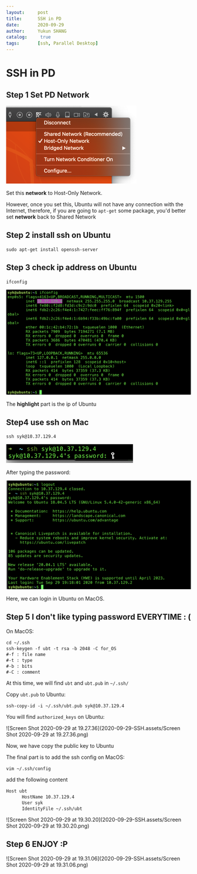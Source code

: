 ```yaml
---
layout:     post
title:      SSH in PD
date:       2020-09-29
author:     Yukun SHANG
catalog: 	 true
tags:       [ssh, Parallel Desktop]
---
```


# SSH in PD

## Step 1 Set PD Network

<img src="https://raw.githubusercontent.com/Yukun4119/BlogImg/main/img/Screen%20Shot%202020-09-29%20at%2019.14.19.png" alt="Screen Shot 2020-09-29 at 19.14.19" style="zoom:50%;" />

Set this **network** to Host-Only Network.

However, once you set this, Ubuntu will not have any connection with the Internet, therefore, if you are going to `apt-get` some package, you'd better set **network** back to Shared Network



## Step 2 install ssh on Ubuntu

```
sudo apt-get install openssh-server
```



## Step 3 check ip address on Ubuntu

```
ifconfig
```

![Screen Shot 2020-09-29 at 19.18.23](https://raw.githubusercontent.com/Yukun4119/BlogImg/main/img/Screen%20Shot%202020-09-29%20at%2019.18.23.png)

The **highlight** part is the ip of Ubuntu

## Step4  use ssh on Mac

```
ssh syk@10.37.129.4
```

<img src="https://raw.githubusercontent.com/Yukun4119/BlogImg/main/img/Screen%20Shot%202020-09-29%20at%2019.19.35.png" alt="Screen Shot 2020-09-29 at 19.19.35" style="zoom:50%;" />

After typing the password:

![Screen Shot 2020-09-29 at 19.20.22](https://raw.githubusercontent.com/Yukun4119/BlogImg/main/img/Screen%20Shot%202020-09-29%20at%2019.20.22.png)

Here, we can login in Ubuntu on MacOS.



## Step 5 I don't like typing password EVERYTIME : (

On MacOS:

```shell
cd ~/.ssh
ssh-keygen -f ubt -t rsa -b 2048 -C for_OS  
#-f : file name
#-t : type
#-b : bits
#-C : comment
```

At this time, we will find `ubt` and `ubt.pub` in `~/.ssh/`



Copy `ubt.pub` to Ubuntu:

```
ssh-copy-id -i ~/.ssh/ubt.pub syk@10.37.129.4
```

You will find `authorized_keys` on Ubuntu:

![Screen Shot 2020-09-29 at 19.27.36](2020-09-29-SSH.assets/Screen Shot 2020-09-29 at 19.27.36.png)

Now, we have copy the public key to Ubuntu



The final part is to add the ssh config on  MacOS:

```shell
vim ~/.ssh/config
```

add the following content

```shell
Host ubt
      HostName 10.37.129.4
      User syk
      IdentityFile ~/.ssh/ubt
```

![Screen Shot 2020-09-29 at 19.30.20](2020-09-29-SSH.assets/Screen Shot 2020-09-29 at 19.30.20.png)

## Step 6 ENJOY :P

![Screen Shot 2020-09-29 at 19.31.06](2020-09-29-SSH.assets/Screen Shot 2020-09-29 at 19.31.06.png)